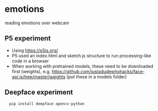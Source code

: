 # emotions
reading emotions over webcam

## P5 experiment
* Using https://p5js.org/
* P5 used an index.html and sketch.js structure to run processing-like code in a browser
* When working with pretrained models, these need to be downloaded first (weights), e.g. https://github.com/justadudewhohacks/face-api.js/tree/master/weights (put these in a models folder)

## Deepface experiment
```console
  pip install deepface opencv-python
```
